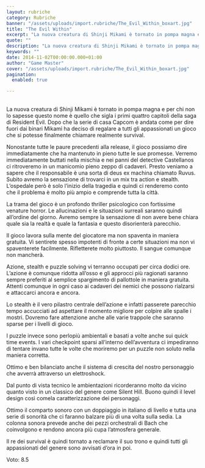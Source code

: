 ```yaml
---
layout: rubriche
category: Rubriche
banner: "/assets/uploads/import.rubriche/The_Evil_Within_boxart.jpg"
title: "The Evil Within"
excerpt: "La nuova creatura di Shinji Mikami è tornato in pompa magna e per chi non lo sapesse questo nome è quello che sigla i primi quattro capitoli della saga di Resident Evil. Dopo che la serie di casa Capcom è andata come per dire fuori dai binari Mikami ha deciso di regalare a tutti gli [&hellip"
quote: ""
description: "La nuova creatura di Shinji Mikami è tornato in pompa magna e per chi non lo sapesse questo nome è quello che sigla i primi quattro capitoli della saga di Resident Evil. Dopo che la serie di casa Capcom è andata come per dire fuori dai binari Mikami ha deciso di regalare a tutti gli [&hellip"
keywords: ""
date: 2014-11-02T00:00:00.000+01:00
author: "Game Master"
cover: "/assets/uploads/import.rubriche/The_Evil_Within_boxart.jpg"
pagination:
  enabled: true

---
```


[](https://hotmc.com/wp-content/uploads/2014/11/The%5FEvil%5FWithin%5Fboxart.jpg)  
La nuova creatura di Shinji Mikami è tornato in pompa magna e per chi non lo sapesse questo nome è quello che sigla i primi quattro capitoli della saga di Resident Evil. Dopo che la serie di casa Capcom è andata come per dire fuori dai binari Mikami ha deciso di regalare a tutti gli appassionati un gioco che si potesse finalmente chiamare realmente survival.

Nonostante tutte le paure precedenti alla release, il gioco possiamo dire immediatamente che ha mantenuto in pieno tutte le sue promesse. Verremo immediatamente buttati nella mischia e nei panni del detective Castellanos ci ritroveremo in un manicomio pieno zeppo di cadaveri. Presto veniamo a sapere che il responsabile è una sorta di deus ex machina chiamato Ruvus. Subito avremo la sensazione di trovarci in un mix tra action e stealth. L’ospedale però è solo l’inizio della tragedia e quindi ci renderemo conto che il problema è molto più ampio e comprende tutta la città.

La trama del gioco è un profondo thriller psicologico con fortissime venature horror. Le allucinazioni e le situazioni surreali saranno quindi all’ordine del giorno. Avremo sempre la sensazione di non avere bene chiara quale sia la realtà e quale la fantasia e questo disorienterà parecchio.

Il gioco lavora sulla mente del giocatore ma non spaventa in maniera gratuita. Vi sentirete spesso impotenti di fronte a certe situazioni ma non vi spaventerete facilmente. Rifletterete molto piuttosto. Il sangue comunque non mancherà.

Azione, stealth e puzzle solving vi terranno occupati per circa dodici ore. L’azione è comunque ridotta all’osso e gli approcci più ragionati saranno sempre preferiti al semplice spargimento di pallottole in maniera gratuita. Attenti comunque in ogni caso ai cadaveri dei nemici che possono rialzarsi e attaccarci ancora e ancora.

Lo stealth è il vero pilastro centrale dell’azione e infatti passerete parecchio tempo accucciati ad aspettare il momento migliore per colpire alle spalle i mostri. Dovremo fare attenzione anche alle varie trappole che saranno sparse per i livelli di gioco.

I puzzle invece sono perlopiù ambientali e basati a volte anche sui quick time events. I vari checkpoint sparsi all’interno dell’avventura ci impediranno di tentare invano tutte le volte che moriremo per un puzzle non soluto nella maniera corretta.

Ottimo e ben bilanciato anche il sistema di crescita del nostro personaggio che avverrà attraverso un elettroshock.

Dal punto di vista tecnico le ambientazioni ricorderanno molto da vicino quanto visto in un classico del genere come Silent Hill. Buono quindi il level design così comela caratterizzazione dei personaggi.

Ottimo il comparto sonoro con un doppiaggio in italiano di livello e tutta una serie di sonorità che ci faranno balzare più di una volta sulla sedia. La colonna sonora prevede anche dei pezzi orchestrali di Bach che coinvolgono e rendono ancora più cupa l’atmosfera generale.

Il re dei survival è quindi tornato a reclamare il suo trono e quindi tutti gli appassionati del genere sono avvisati d’ora in poi.

Voto: 8.5